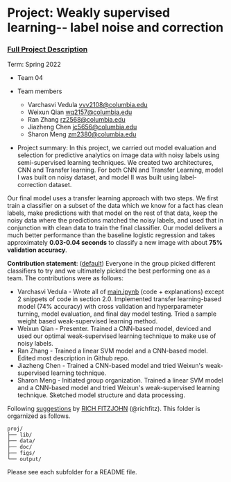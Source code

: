 # Project: Weakly supervised learning-- label noise and correction


### [Full Project Description](doc/project3_desc.md)

Term: Spring 2022

+ Team 04
+ Team members
	+ Varchasvi Vedula vvv2108@columbia.edu
	+ Weixun Qian wq2157@columbia.edu
	+ Ran Zhang rz2568@columbia.edu
	+ Jiazheng Chen jc5656@columbia.edu
	+ Sharon Meng zm2380@columbia.edu


+ Project summary: In this project, we carried out model evaluation and selection for predictive analytics on image data with noisy labels using semi-supervised learning techniques. We created two architectures, CNN and Transfer learning. For both CNN and Transfer Learning, model I was built on noisy dataset, and model II was built using label-correction dataset.

Our final model uses a transfer learning approach with two steps. We first train a classifier on a subset of the data which we know for a fact has clean labels, make predictions with that model on the rest of that data, keep the noisy data where the predictions matched the noisy labels, and used that in conjunction with clean data to train the final classifier. Our model delivers a much better performance than the baseline logistic regression and takes approximately **0.03-0.04 seconds** to classify a new image with about **75% validation accuracy**.

	
**Contribution statement**: ([default](doc/a_note_on_contributions.md)) Everyone in the group picked  different classifiers to try and we ultimately picked the best performing one as a team. The contributions were as follows:

+ Varchasvi Vedula - Wrote all of [main.ipynb](doc/main.ipynb) (code + explanations) except 2 snippets of code in section 2.0. Implemented transfer learning-based model (74% accuracy) with cross validation and hyperparameter turning,  model evaluation, and final day model testing. Tried a sample weight based weak-supervised learning method.
+ Weixun Qian - Presenter. Trained a CNN-based model, deviced and used our optimal weak-supervised learning technique to make use of noisy labels.
+ Ran Zhang - Trained a linear SVM model and a CNN-based model. Edited most description in Github repo.
+ Jiazheng Chen - Trained a CNN-based model and tried Weixun's weak-supervised learning technique.
+ Sharon Meng - Initiated group organization. Trained a linear SVM model and a CNN-based model and tried Weixun's weak-supervised learning technique. Sketched model structure and data processing.


Following [suggestions](http://nicercode.github.io/blog/2013-04-05-projects/) by [RICH FITZJOHN](http://nicercode.github.io/about/#Team) (@richfitz). This folder is orgarnized as follows.

```
proj/
├── lib/
├── data/
├── doc/
├── figs/
└── output/
```

Please see each subfolder for a README file.
